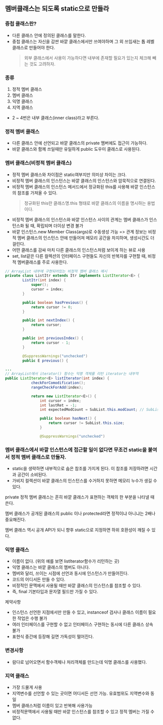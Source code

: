 ## 멤버클래스는 되도록 static으로 만들라

### 중첩 클래스란?

-   다른 클래스 안에 정의된 클래스를 말한다.
-   중첩 클래스는 자신을 감싼 바깥 클래스에서만 쓰여야하며 그 외 쓰임새는 톱 레벨 클래스로 만들어야 한다.
    > 외부 클래스에서 사용이 가능하다면 내부에 존재할 필요가 있는지 체크해 빼는 것도 고려하자.

### 종류

1. 정적 멤버 클래스
2. 멤버 클래스
3. 익명 클래스
4. 지역 클래스

-   2 ~ 4번은 내부 클래스(inner class)라고 부른다.

### 정적 멤버 클래스

-   다른 클래스 안에 선언되고 바깥 클래스의 private 멤버에도 접근이 가능하다.
-   바깥 클래스와 함께 쓰일때만 유일하게 public 도우미 클래스로 사용된다.

### 멤버 클래스(비정적 멤버 클래스)

-   정적 멤버 클래스와 차이점은 static여부지만 의미상 차이는 크다.
-   비정적 멤버 클래스의 인스턴스는 바깥 클래스의 인스턴스와 암묵적으로 연결된다.
-   비정적 멤버 클래스의 인스턴스 메서드에서 정규화된 this를 사용해 바깥 인스턴스의 참조를 가져올 수 있다.
    > 정규화된 this란 클래스명.this 형태로 바깥 클래스의 이름을 명시하는 용법이다.
-   비정적 멤버 클래스의 인스턴스와 바깥 인스턴스 사이의 관계는 멤버 클래스가 인스턴스화 될 때, 확립되며 더이상 변경 불가
-   바깥 인스턴스.new Member Class(args)로 수동생성 가능 => 관계 정보는 비정적 멤버 클래스의 인스턴스 안에 만들어져 메모리 공간을 차지하며, 생성시간도 더 걸린다.
-   어떤 클래스를 감싸 마치 다른 클래스의 인스턴스처럼 보이게 하는 뷰로 사용
-   set, list같은 다른 컬렉션의 인터페이스 구현들도 자신의 반복자를 구현할 때, 비정적 멤버클래스를 주로 사용한다.

```java
// ArrayList 내부에 구현되어있는 비정적 멤버 클래스 예시
private class ListItr extends Itr implements ListIterator<E> {
        ListItr(int index) {
            super();
            cursor = index;
        }

        public boolean hasPrevious() {
            return cursor != 0;
        }

        public int nextIndex() {
            return cursor;
        }

        public int previousIndex() {
            return cursor - 1;
        }

        @SuppressWarnings("unchecked")
        public E previous() {

...
// ArrayList에서 iterator() 함수는 익명 객체를 리턴 iterator는 내부적
public ListIterator<E> listIterator(int index) {
            checkForComodification();
            rangeCheckForAdd(index);

            return new ListIterator<E>() {
                int cursor = index;
                int lastRet = -1;
                int expectedModCount = SubList.this.modCount; // SubList는 private static class이다.

                public boolean hasNext() {
                    return cursor != SubList.this.size;
                }

                @SuppressWarnings("unchecked")
```

### 멤버 클래스에서 바깥 인스턴스에 접근할 일이 없다면 무조건 static을 붙여서 정적 멤버 클래스로 만들자.

-   static을 생략하면 내부적으로 숨은 참조를 가지게 된다. 이 참조를 저장하려면 시간과 공간이 소비된다.
-   가비지 컬렉션이 바깥 클래스의 인스턴스를 수거하지 못하면 메모리 누수가 생길 수 있다.

private 정적 멤버 클래스는 흔히 바깥 클래스가 표현하는 객체의 한 부분을 나타낼 때 쓴다.

멤버 클래스가 공개된 클래스의 public 이나 protected라면 정적이냐 아니냐는 2배나 중요해진다.

멤버 클래스 역시 공개 API가 되니 향후 static으로 지정하면 하위 호환성이 깨질 수 있다.

### 익명 클래스

-   이름이 없다. (위의 예를 보면 listIterator함수가 리턴하는 곳)
-   익명 클래스는 바깥 클래스의 멤버도 아니다.
-   멤버와 달리, 쓰이는 시점에 선언과 동시에 인스턴스가 만들어진다.
-   코드의 어디서든 만들 수 있다.
-   비정적인 문맥에서 사용될 때만 바깥 클래스의 인스턴스를 참조할 수 있다.
-   즉, final 기본타입과 문자열 필드만 가질 수 있다.

제약사항

-   인스턴스 선언한 지점에서만 만들 수 있고, instanceof 검사나 클래스 이름이 필요한 작업은 수행 불가
-   여러 인터페이스를 구현할 수 없고 인터페이스 구현하는 동시에 다른 클래스 상속 불가
-   표현식 중간에 등장해 길면 가독성이 떨어진다.

### 변경사항

-   람다로 넘어오면서 함수객체나 처리객체를 만드는데 익명 클래스를 사용했다.

### 지역 클래스

-   가장 드물게 사용
-   지역변수를 선언할 수 있는 곳이면 어디서든 선언 가능. 유효범위도 지역변수와 동일
-   멤버 클래스처럼 이름이 있고 반복해 사용가능
-   비정적문맥에서 사용될 때만 바깥 인스턴스를 참조할 수 있고 정적 멤버는 가질 수 없다.
